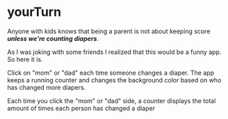 # yourTurn

Anyone with kids knows that being a parent is not about keeping score **_unless we're counting diapers_**.

As I was joking with some friends I realized that this would be a funny app. So here it is.

Click on "mom" or "dad" each time someone changes a diaper. The app keeps a running counter and changes the background color based on who has changed more diapers.

Each time you click the "mom" or "dad" side, a counter displays the total amount of times each person has changed a diaper
